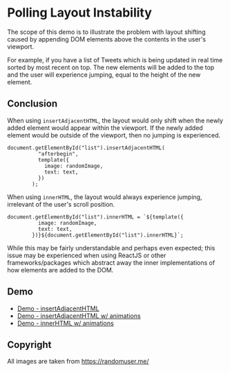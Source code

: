 # Polling Layout Instability

The scope of this demo is to illustrate the problem with layout shifting caused by appending DOM elements above the contents in the user's viewport.

For example, if you have a list of Tweets which is being updated in real time sorted by most recent on top. The new elements will be added to the top and the user will experience jumping, equal to the height of the new element.

## Conclusion

When using `insertAdjacentHTML`, the layout would only shift when the newly added element would appear within the viewport. If the newly added element would be outside of the viewport, then no jumping is experienced.

```
document.getElementById("list").insertAdjacentHTML(
          "afterbegin",
          template({
            image: randomImage,
            text: text,
          })
        );
```

When using `innerHTML`, the layout would always experience jumping, irrelevant of the user's scroll position.

```
document.getElementById("list").innerHTML = `${template({
          image: randomImage,
          text: text,
        })}${document.getElementById("list").innerHTML}`;
```

While this may be fairly understandable and perhaps even expected; this issue may be experienced when using ReactJS or other frameworks/packages which abstract away the inner implementations of how elements are added to the DOM.

## Demo

- [Demo - insertAdjacentHTML](https://kevinfarrugia.github.io/poll-layout-instability/)
- [Demo - insertAdjacentHTML w/ animations](https://kevinfarrugia.github.io/poll-layout-instability/demo)
- [Demo - innerHTML w/ animations](https://kevinfarrugia.github.io/poll-layout-instability/demo-inner-html)

## Copyright

All images are taken from https://randomuser.me/